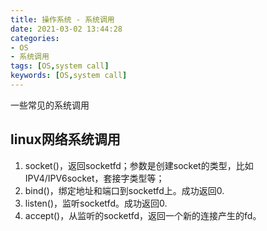 ```yaml
---
title: 操作系统 - 系统调用
date: 2021-03-02 13:44:28
categories: 
- OS
- 系统调用
tags: [OS,system call]
keywords: [OS,system call]
---
```


一些常见的系统调用

<!---more--->

## linux网络系统调用


1. socket()，返回socketfd；参数是创建socket的类型，比如IPV4/IPV6socket，套接字类型等；
2. bind()，绑定地址和端口到socketfd上。成功返回0.
3. listen()，监听socketfd。成功返回0.
4. accept()，从监听的socketfd，返回一个新的连接产生的fd。